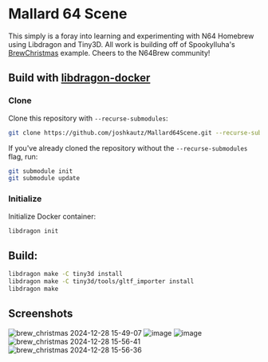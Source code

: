 # Mallard 64 Scene

This simply is a foray into learning and experimenting with N64 Homebrew using Libdragon and Tiny3D. All work is building off of SpookyIluha's [BrewChristmas](https://github.com/SpookyIluha/BrewChristmas) example. Cheers to the N64Brew community!

## Build with [libdragon-docker](https://github.com/anacierdem/libdragon-docker)

### Clone
Clone this repository with `--recurse-submodules`:
```bash
git clone https://github.com/joshkautz/Mallard64Scene.git --recurse-submodules
```
If you've already cloned the repository without the `--recurse-submodules` flag, run:
```bash
git submodule init
git submodule update
```

### Initialize
Initialize Docker container:
```bash
libdragon init
```

## Build:

```bash
libdragon make -C tiny3d install
libdragon make -C tiny3d/tools/gltf_importer install
libdragon make
```

## Screenshots

![brew_christmas 2024-12-28 15-49-07](https://github.com/user-attachments/assets/c8269d4e-f95d-4704-90a3-5b32eed63a72)
![image](https://github.com/user-attachments/assets/2386fea4-b8cb-4163-b870-907d58285a21)
![image](https://github.com/user-attachments/assets/6f803b69-6307-4ea9-82d5-fd7b5b8bc3e8)
![brew_christmas 2024-12-28 15-56-41](https://github.com/user-attachments/assets/b2149cd5-d49a-4ce9-9d8e-afded3529a73)
![brew_christmas 2024-12-28 15-56-36](https://github.com/user-attachments/assets/0f127e4c-cb30-4c6b-8caf-ffdeefd63d00)
